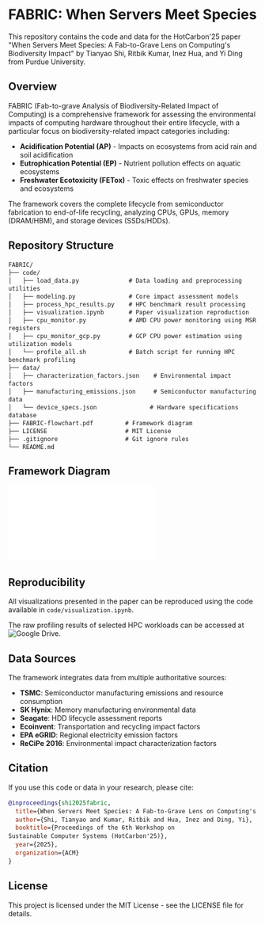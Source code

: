 # FABRIC: When Servers Meet Species

This repository contains the code and data for the HotCarbon'25 paper "When Servers Meet Species: A Fab-to-Grave Lens on Computing's Biodiversity Impact" by Tianyao Shi, Ritbik Kumar, Inez Hua, and Yi Ding from Purdue University.

## Overview

FABRIC (Fab-to-grave Analysis of Biodiversity-Related Impact of Computing) is a comprehensive framework for assessing the environmental impacts of computing hardware throughout their entire lifecycle, with a particular focus on biodiversity-related impact categories including:

- **Acidification Potential (AP)** - Impacts on ecosystems from acid rain and soil acidification
- **Eutrophication Potential (EP)** - Nutrient pollution effects on aquatic ecosystems  
- **Freshwater Ecotoxicity (FETox)** - Toxic effects on freshwater species and ecosystems

The framework covers the complete lifecycle from semiconductor fabrication to end-of-life recycling, analyzing CPUs, GPUs, memory (DRAM/HBM), and storage devices (SSDs/HDDs).

## Repository Structure

```
FABRIC/
├── code/
│   ├── load_data.py              # Data loading and preprocessing utilities
│   ├── modeling.py               # Core impact assessment models
│   ├── process_hpc_results.py    # HPC benchmark result processing
│   ├── visualization.ipynb       # Paper visualization reproduction
│   ├── cpu_monitor.py            # AMD CPU power monitoring using MSR registers
│   ├── cpu_monitor_gcp.py        # GCP CPU power estimation using utilization models
│   └── profile_all.sh            # Batch script for running HPC benchmark profiling
├── data/
│   ├── characterization_factors.json    # Environmental impact factors
│   ├── manufacturing_emissions.json     # Semiconductor manufacturing data
│   └── device_specs.json               # Hardware specifications database
├── FABRIC-flowchart.pdf         # Framework diagram
├── LICENSE                      # MIT License
├── .gitignore                   # Git ignore rules
└── README.md
```

## Framework Diagram

![FABRIC Framework](FABRIC-flowchart.pdf)

## Reproducibility

All visualizations presented in the paper can be reproduced using the code available in `code/visualization.ipynb`.

The raw profiling results of selected HPC workloads can be accessed at ![Google Drive](https://drive.google.com/file/d/1Fbo7hSWu_e1V3M2UxoZWJCrphymfk_0K/view?usp=sharing).


## Data Sources

The framework integrates data from multiple authoritative sources:

- **TSMC**: Semiconductor manufacturing emissions and resource consumption
- **SK Hynix**: Memory manufacturing environmental data
- **Seagate**: HDD lifecycle assessment reports
- **Ecoinvent**: Transportation and recycling impact factors
- **EPA eGRID**: Regional electricity emission factors
- **ReCiPe 2016**: Environmental impact characterization factors

## Citation

If you use this code or data in your research, please cite:

```bibtex
@inproceedings{shi2025fabric,
  title={When Servers Meet Species: A Fab-to-Grave Lens on Computing's Biodiversity Impact},
  author={Shi, Tianyao and Kumar, Ritbik and Hua, Inez and Ding, Yi},
  booktitle={Proceedings of the 6th Workshop on
Sustainable Computer Systems (HotCarbon'25)},
  year={2025},
  organization={ACM}
}
```

## License

This project is licensed under the MIT License - see the LICENSE file for details.

